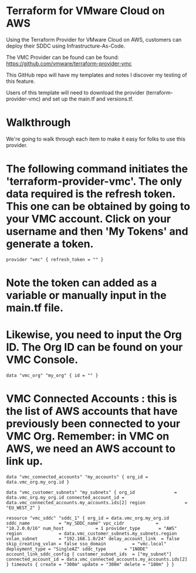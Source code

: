 # Terraform for VMware Cloud on AWS

Using the Terraform Provider for VMware Cloud on AWS, customers can deploy their SDDC using Infrastructure-As-Code.

The VMC Provider can be found can be found:
https://github.com/vmware/terraform-provider-vmc

This GitHub repo will have my templates and notes I discover my testing of this feature.

Users of this template will need to download the provider (terraform-provider-vmc) and set up the main.tf and versions.tf. 

# Walkthrough

We're going to walk through each item to make it easy for folks to use this provider.

# The following command initiates the 'terraform-provider-vmc'. The only data required is the refresh token. This one can be obtained by going to your VMC account. Click on your username and then 'My Tokens' and generate a token.

`provider "vmc" {
  refresh_token = ""
}`

# Note the token can added as a variable or manually input in the main.tf file.
# Likewise, you need to input the Org ID. The Org ID can be found on your VMC Console. 

`data "vmc_org" "my_org" {
  id = ""
}`

# VMC Connected Accounts : this is the list of AWS accounts that have previously been connected to your VMC Org. Remember: in VMC on AWS, we need an AWS account to link up.

`data "vmc_connected_accounts" "my_accounts" {
  org_id = data.vmc_org.my_org.id
}`

`data "vmc_customer_subnets" "my_subnets" {
  org_id               = data.vmc_org.my_org.id
  connected_account_id = data.vmc_connected_accounts.my_accounts.ids[2]
  region               = "EU_WEST_2"
}`

`resource "vmc_sddc" "sddc_1" {
  org_id = data.vmc_org.my_org.id
  sddc_name           = "my_SDDC_name"
  vpc_cidr            = "10.2.0.0/16"
  num_host            = 1
  provider_type       = "AWS"
  region              = data.vmc_customer_subnets.my_subnets.region
  vxlan_subnet        = "192.168.1.0/24"
  delay_account_link  = false
  skip_creating_vxlan = false
  sso_domain          = "vmc.local"
  deployment_type = "SingleAZ"
  sddc_type       = "1NODE"
  account_link_sddc_config {
    customer_subnet_ids  = ["my_subnet"]
    connected_account_id = data.vmc_connected_accounts.my_accounts.ids[2]
  }
  timeouts {
    create = "300m"
    update = "300m"
    delete = "180m"
  }
}`
